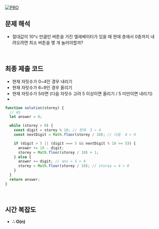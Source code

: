 [![PRO]][Link]

## 문제 해석

- 절대값이 10^c 만큼인 버튼을 가진 엘레베이터가 있을 때 현재 층에서 0층까지 내려오려면 최소 버튼을 몇 개 눌러야할까?

<br/>

## 최종 제출 코드

- 현재 자릿수가 0~4인 경우 내리기
- 현재 자릿수가 6~9인 경우 올리기
- 현재 자릿수가 5라면 (다음 자릿수 고려 5 이상이면 올리기 / 5 미만이면 내리기)
-

```javascript
function solution(storey) {
  // 45
  let answer = 0;

  while (storey > 0) {
    const digit = storey % 10; // 현재  5 > 4
    const nextDigit = Math.floor(storey / 10); // 다음  4 > 0

    if (digit > 5 || (digit === 5 && nextDigit % 10 >= 5)) {
      answer += 10 - digit;
      storey = Math.floor(storey / 10) + 1;
    } else {
      answer += digit; // ans = 5 > 9
      storey = Math.floor(storey / 10); // storey = 4 > 0
    }
  }
  return answer;
}
```

<br>

## 시간 복잡도

- **∴ O(n)**

<!---------------------------------------------------------------------------->

[PRO]: https://github.com/GoSSaChin/algorithm-js/assets/107768516/67c43b52-bc3f-4571-a249-5519021afbb0
[Link]: https://school.programmers.co.kr/learn/courses/30/lessons/148653

